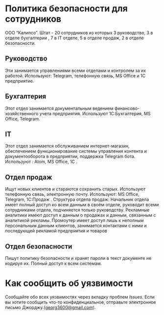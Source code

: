 # Политика безопасности для сотрудников
ООО “Калипсо”. Штат - 20 сотрудников из которых 3 руководство, 3 в отделе бухгалтерии , 7 в IT отделе, 5 в отделе продаж, 2 в отделе безопасности.

## Руководство
Эти занимается управлениями всеми отделами и контролем за их работой. Используют: Telegram, телефонную связь, MS Office и 1C предприятие.

## Бухгалтерия 
Этот отдел занимается документальным ведением финансово-хозяйственного учета предприятия. Используют 1С:Бухгалтерия, MS Office, Telegram.

## IT 
Этот отдел занимается обслуживанием интернет-магазин, обеспечением функционирование системы управления контента и документооборота в предприятии, поддержка Telegram бота. Используют : Atom, MS Office, 1C .

## Отдел продаж
Ищут новых клиентов и стараются сохранить старых. Используют телефонную связь, электронную почту. Используют: MS Office, Telegram, 1C:Продаж .
Структура отдела продаж:
Начальник отдела имеет полный доступ ко всем данным в своём отделе, руководит всеми сотрудниками отдела, подчиняется только руководству.
Рекламные аналитики имеют доступ к данным о продажах и данным, связанным с аналитикой рекламы.
Промоутер имеет доступ лишь к неполным персональным данным клиентов, занимается контактами с ними и последующей рекламой предприятия и товаров

## Отдел безопасности
Пишут политику безопасности и хранят пароли в текст документе не кодируя их. Полный доступ к всем системам. 

# Как сообщить об уязвимости

Сообщайте обо всех уязвимостях через вкладку проблем _Issues_. Если вы хотите сообщить что-то конфиденциальное, отправьте электронное письмо Джорджу.(georg3600@gmail.com).





